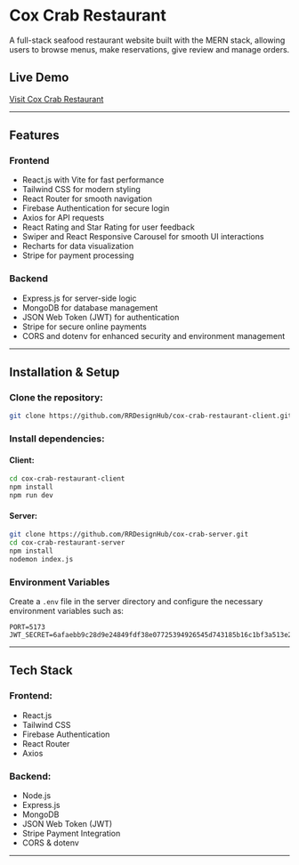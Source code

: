 # Cox Crab Restaurant

A full-stack seafood restaurant website built with the MERN stack, allowing users to browse menus, make reservations,  give review and manage orders.

## Live Demo
[Visit Cox Crab Restaurant](https://cox-crab.surge.sh)

---

## Features

### Frontend
- React.js with Vite for fast performance
- Tailwind CSS for modern styling
- React Router for smooth navigation
- Firebase Authentication for secure login
- Axios for API requests
- React Rating and Star Rating for user feedback
- Swiper and React Responsive Carousel for smooth UI interactions
- Recharts for data visualization
- Stripe for payment processing

### Backend
- Express.js for server-side logic
- MongoDB for database management
- JSON Web Token (JWT) for authentication
- Stripe for secure online payments
- CORS and dotenv for enhanced security and environment management

---

## Installation & Setup

### Clone the repository:
```sh
git clone https://github.com/RRDesignHub/cox-crab-restaurant-client.git
```

### Install dependencies:
#### Client:
```sh
cd cox-crab-restaurant-client
npm install
npm run dev
```

#### Server:
```sh
git clone https://github.com/RRDesignHub/cox-crab-server.git
cd cox-crab-restaurant-server
npm install
nodemon index.js
```

### Environment Variables
Create a `.env` file in the server directory and configure the necessary environment variables such as:
```
PORT=5173
JWT_SECRET=6afaebb9c28d9e24849fdf38e07725394926545d743185b16c1bf3a513e2790b4283eba08e02b072ecd48a69c6ea5a035c183b9e83764a458df575956d8768ea

```

---

## Tech Stack

### Frontend:
- React.js
- Tailwind CSS
- Firebase Authentication
- React Router
- Axios

### Backend:
- Node.js
- Express.js
- MongoDB
- JSON Web Token (JWT)
- Stripe Payment Integration
- CORS & dotenv

---

